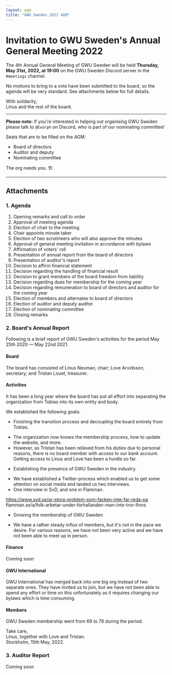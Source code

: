 ```yaml
---
layout: agm
title: "GWU Sweden 2022 AGM"
---
```


# Invitation to GWU Sweden's Annual General Meeting 2022

The 4th Annual General Meeting of GWU Sweden will be held **Thursday, May 31st, 2022, at 19:00** on the GWU Sweden Discord server in the `#meetings` channel.

No motions to bring to a vote have been submitted to the board, so the agenda will be very standard. See attachments below for full details.

With solidarity,  
Linus and the rest of the board.

---

**Please note:** If you're interested in helping out organising GWU Sweden please talk to `@Exorph` on Discord, who is part of our nominating committee!

Seats that are to be filled on the AGM:

- Board of directors
- Auditor and deputy
- Nominating committee

The org needs you. 🏗️

---

## Attachments

### 1. Agenda

1. Opening remarks and call to order
2. Approval of meeting agenda
3. Election of chair to the meeting
4. Chair appoints minute taker
5. Election of two scrutineers who will also approve the minutes
6. Approval of general meeting invitation in accordance with bylaws
7. Affirmation of voters' roll
8. Presentation of annual report from the board of directors
9. Presentation of auditor's report
10. Decision to affirm financial statement
11. Decision regarding the handling of financial result
12. Decision to grant members of the board freedom from liability
13. Decision regarding dues for membership for the coming year
14. Decision regarding remuneration to board of directors and auditor for the coming year
15. Election of members and alternates to board of directors
16. Election of auditor and deputy auditor
17. Election of nominating committee
18. Closing remarks

### 2. Board's Annual Report

Following is a brief report of GWU Sweden's activities for the period May 25th 2020 — May 22nd 2021.

#### Board

The board has consisted of Linus Neuman, chair; Love Arvidsson, secretary; and Tristan Louet, treasurer.

#### Activities

It has been a long year where the board has put all effort into separating the organization from Tobias into its own entity and body.

We established the following goals:
* Finishing the transition process and decoupling the board entirely from Tobias.
- The organization now knows the membership process, how to update the website, and more.
- However, as Tristan has been relieved from his duties due to personal reasons, there is no board member with access to our bank account. Getting access to Linus and Love has been a hurdle so far.

* Establishing the presence of GWU Sweden in the industry.
 - We have established a Twitter-process which enabled us to get some attention on social media and landed us two interviews.
 - One interview in SvD, and one in Flamman.

https://www.svd.se/ar-stora-problem-som-facken-inte-far-reda-pa
flamman.se/a/folk-arbetar-under-forhallanden-man-inte-tror-finns

* Growing the membership of GWU Sweden
 - We have a rather steady influx of members, but it's not in the pace we desire. For various reasons, we have not been very active and we have not been able to meet up in person.

#### Finance

Coming soon

#### GWU International

GWU International has merged back into one big org instead of two separate ones.
They have invited us to join, but we have not been able to spend any effort or time on this unfortunately as it requires changing our bylaws which is time consuming.

#### Members

GWU Sweden membership went from 69 to 76 during the period.


Take care,  
Linus, together with Love and Tristan.  
Stockholm, 15th May, 2022.


### 3. Auditor Report

Coming soon
